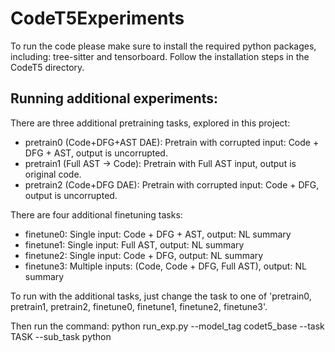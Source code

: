 # CodeT5Experiments

To run the code please make sure to install the required python packages, including: tree-sitter and tensorboard. Follow the installation steps in the CodeT5 directory.

## Running additional experiments:

There are three additional pretraining tasks, explored in this project:

- pretrain0 (Code+DFG+AST DAE): Pretrain with corrupted input: Code + DFG + AST, output is uncorrupted.
- pretrain1 (Full AST -> Code): Pretrain with Full AST input, output is original code.
- pretrain2 (Code+DFG DAE): Pretrain with corrupted input: Code + DFG, output is uncorrupted.

There are four additional finetuning tasks:

- finetune0: Single input: Code + DFG + AST, output: NL summary
- finetune1: Single input: Full AST, output: NL summary
- finetune2: Single input: Code + DFG, output: NL summary
- finetune3: Multiple inputs: (Code, Code + DFG, Full AST), output: NL summary

To run with the additional tasks, just change the task to one of 'pretrain0, pretrain1, pretrain2, finetune0, finetune1, finetune2, finetune3'.

Then run the command: python run\_exp.py --model\_tag codet5\_base --task TASK --sub\_task python
